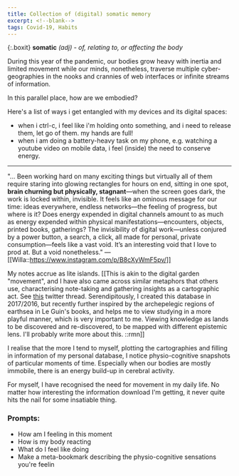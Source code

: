 ```yaml
---
title: Collection of (digital) somatic memory
excerpt: <!--blank-->
tags: Covid-19, Habits
---
```


{:.boxit}
**somatic** *(adj)* - *of, relating to, or affecting the body*

During this year of the pandemic, our bodies grow heavy with inertia and limited movement while our minds, nonetheless, traverse multiple cyber-geographies in the nooks and crannies of web interfaces or infinite streams of information. 

In this parallel place, how are we embodied? 

Here's a list of ways i get entangled with my devices and its digital spaces:

- when i ctrl-c, i feel like i'm holding onto something, and i need to release them, let go of them. my hands are full!  
- when i am doing a battery-heavy task on my phone, e.g. watching a youtube video on mobile data, i feel (inside) the need to conserve energy.


---

"... Been working hard on many exciting things but virtually all of them require staring into glowing rectangles for hours on end, sitting in one spot, **brain churning but physically, stagnant**—when the screen goes dark, the work is locked within, invisible. It feels like an ominous message for our time: ideas everywhere, endless networks—the feeling of progress, but where is it? Does energy expended in digital channels amount to as much as energy expended within physical manifestations—encounters, objects, printed books, gatherings? The invisibility of digital work—unless conjured by a power button, a search, a click, all made for personal, private consumption—feels like a vast void. It’s an interesting void that I love to prod at. But a void nonetheless." — [[Willa::https://www.instagram.com/p/B8cXyWmF5pv/]]

My notes accrue as lite islands. [[This is akin to the digital garden "movement", and I have also came across similar metaphors that others use, characterising note-taking and gathering insights as a cartographic act. See [this](https://twitter.com/juvoni/status/1320757736548798466?s=20) twitter thread. Serendipitously, I created this database in 2017/2016, but recently further inspired by the archepelegic regions of earthsea in Le Guin's books, and helps me to view studying in a more playful manner, which is very important to me. Viewing knowledge as lands to be discovered and re-discovered, to be mapped with different epistemic lens. I'll probably write more about this. ::rmn]]

I realise that the more I tend to myself, plotting the cartographies and filling in information of my personal database, I notice physio-cognitive snapshots of particular moments of time. Especially when our bodies are mostly immobile, there is an energy build-up in cerebral activity. 

For myself, I have recognised the need for movement in my daily life. No matter how interesting the information download I'm getting, it never quite hits the nail for some insatiable thing. 

### Prompts: 
- How am I feeling in this moment
- How is my body reacting
- What do I feel like doing
- Make a meta-bookmark describing the physio-cognitive sensations you're feelin
